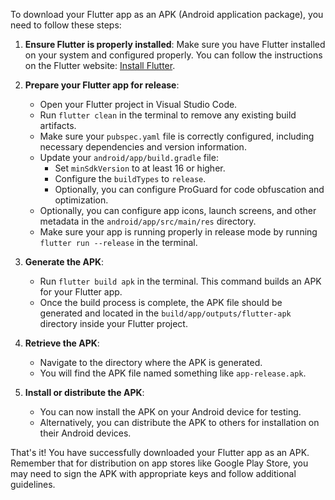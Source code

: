 To download your Flutter app as an APK (Android application package), you need to follow these steps:

1. **Ensure Flutter is properly installed**: Make sure you have Flutter installed on your system and configured properly. You can follow the instructions on the Flutter website: [Install Flutter](https://flutter.dev/docs/get-started/install).

2. **Prepare your Flutter app for release**:
    - Open your Flutter project in Visual Studio Code.
    - Run `flutter clean` in the terminal to remove any existing build artifacts.
    - Make sure your `pubspec.yaml` file is correctly configured, including necessary dependencies and version information.
    - Update your `android/app/build.gradle` file:
        - Set `minSdkVersion` to at least 16 or higher.
        - Configure the `buildTypes` to `release`.
        - Optionally, you can configure ProGuard for code obfuscation and optimization.
    - Optionally, you can configure app icons, launch screens, and other metadata in the `android/app/src/main/res` directory.
    - Make sure your app is running properly in release mode by running `flutter run --release` in the terminal.

3. **Generate the APK**:
    - Run `flutter build apk` in the terminal. This command builds an APK for your Flutter app.
    - Once the build process is complete, the APK file should be generated and located in the `build/app/outputs/flutter-apk` directory inside your Flutter project.

4. **Retrieve the APK**:
    - Navigate to the directory where the APK is generated.
    - You will find the APK file named something like `app-release.apk`.

5. **Install or distribute the APK**:
    - You can now install the APK on your Android device for testing.
    - Alternatively, you can distribute the APK to others for installation on their Android devices.

That's it! You have successfully downloaded your Flutter app as an APK. Remember that for distribution on app stores like Google Play Store, you may need to sign the APK with appropriate keys and follow additional guidelines.

